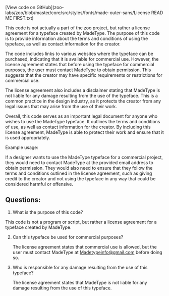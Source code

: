 [View code on GitHub](zoo-labs/zoo/blob/master/core/src/styles/fonts/made-outer-sans/License READ ME FIRST.txt)

This code is not actually a part of the zoo project, but rather a license agreement for a typeface created by MadeType. The purpose of this code is to provide information about the terms and conditions of using the typeface, as well as contact information for the creator. 

The code includes links to various websites where the typeface can be purchased, indicating that it is available for commercial use. However, the license agreement states that before using the typeface for commercial purposes, the user must contact MadeType to obtain permission. This suggests that the creator may have specific requirements or restrictions for commercial use.

The license agreement also includes a disclaimer stating that MadeType is not liable for any damage resulting from the use of the typeface. This is a common practice in the design industry, as it protects the creator from any legal issues that may arise from the use of their work.

Overall, this code serves as an important legal document for anyone who wishes to use the MadeType typeface. It outlines the terms and conditions of use, as well as contact information for the creator. By including this license agreement, MadeType is able to protect their work and ensure that it is used appropriately. 

Example usage:

If a designer wants to use the MadeType typeface for a commercial project, they would need to contact MadeType at the provided email address to obtain permission. They would also need to ensure that they follow the terms and conditions outlined in the license agreement, such as giving credit to the creator and not using the typeface in any way that could be considered harmful or offensive.
## Questions: 
 1. What is the purpose of this code?
   
   This code is not a program or script, but rather a license agreement for a typeface created by MadeType. 

2. Can this typeface be used for commercial purposes?
   
   The license agreement states that commercial use is allowed, but the user must contact MadeType at Madetypeinfo@gmail.com before doing so. 

3. Who is responsible for any damage resulting from the use of this typeface?
   
   The license agreement states that MadeType is not liable for any damage resulting from the use of this typeface.